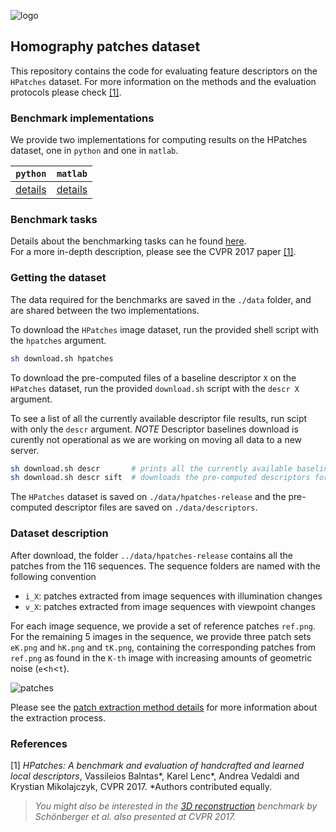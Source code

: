 ![logo](https://hpatches.github.io/assets/hpatches-logo.png "logo") 
## Homography patches dataset 

This repository contains the code for evaluating feature descriptors
on the `HPatches` dataset. For more information on the methods and the
evaluation protocols please check [[1]](#refs).

### Benchmark implementations

We provide two implementations for computing results on the HPatches
dataset, one in `python` and one in `matlab`.

| `python`        |   `matlab`  |
| ------------- |:-------------:|
|  [details](python/readme.md) | [details](matlab/README.md) |

### Benchmark tasks

Details about the benchmarking tasks can he found
[here](docs/tasks.md).  
For a more in-depth description, please see the CVPR
2017 paper [[1]](#refs).

### Getting the dataset

The data required for the benchmarks are saved in the `./data` folder,
and are shared between the two implementations.

To download the `HPatches` image dataset, run the provided shell script
with the `hpatches` argument.

``` bash
sh download.sh hpatches
```
To download the pre-computed files of a baseline descriptor `X` on the
`HPatches` dataset, run the provided `download.sh` script with the
`descr X` argument.  

To see a list of all the currently available descriptor file results,
run scipt with only the `descr` argument.
*NOTE* Descriptor baselines download is curently not operational as we are working on moving all data to a new server. 

``` bash sh 
sh download.sh descr       # prints all the currently available baseline pre-computed descriptors
sh download.sh descr sift  # downloads the pre-computed descriptors for sift
```

The `HPatches` dataset is saved on `./data/hpatches-release` and the pre-computed descriptor files are saved on `./data/descriptors`.


### Dataset description

After download, the folder `../data/hpatches-release` contains all the
patches from the 116 sequences. The sequence folders are named with
the following convention

* `i_X`: patches extracted from image sequences with illumination changes
* `v_X`: patches extracted from image sequences with viewpoint changes

For each image sequence, we provide a set of reference patches
`ref.png`. For the remaining 5 images in the sequence, we provide
three patch sets `eK.png` and `hK.png` and `tK.png`, containing the
corresponding patches from `ref.png` as found in the `K-th` image with
increasing amounts of geometric noise (`e`<`h`<`t`).

![patches](./python/utils/imgs/patches.png "patches") 

Please see the [patch extraction method details](./python/utils/docs/extraction.md) for more
information about the extraction process. 



### References
<a name="refs"></a>

[1] *HPatches: A benchmark and evaluation of handcrafted and learned local descriptors*, Vassileios Balntas*, Karel Lenc*, Andrea Vedaldi and Krystian Mikolajczyk, CVPR 2017.
*Authors contributed equally.



> *You might also be interested in the [3D reconstruction](https://github.com/ahojnnes/local-feature-evaluation) benchmark by Schönberger et al. also presented at CVPR 2017.*


